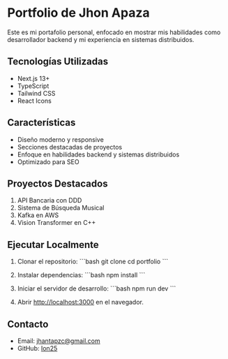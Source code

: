 # Portfolio de Jhon Apaza

Este es mi portafolio personal, enfocado en mostrar mis habilidades como desarrollador backend y mi experiencia en sistemas distribuidos.

## Tecnologías Utilizadas

- Next.js 13+
- TypeScript
- Tailwind CSS
- React Icons

## Características

- Diseño moderno y responsive
- Secciones destacadas de proyectos
- Enfoque en habilidades backend y sistemas distribuidos
- Optimizado para SEO

## Proyectos Destacados

1. API Bancaria con DDD
2. Sistema de Búsqueda Musical
3. Kafka en AWS
4. Vision Transformer en C++

## Ejecutar Localmente

1. Clonar el repositorio:
\`\`\`bash
git clone <url-del-repositorio>
cd portfolio
\`\`\`

2. Instalar dependencias:
\`\`\`bash
npm install
\`\`\`

3. Iniciar el servidor de desarrollo:
\`\`\`bash
npm run dev
\`\`\`

4. Abrir [http://localhost:3000](http://localhost:3000) en el navegador.

## Contacto

- Email: jhantapzc@gmail.com
- GitHub: [Ion25](https://github.com/Ion25)
